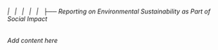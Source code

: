 ###### |   |   |   |   |   ├── Reporting on Environmental Sustainability as Part of Social Impact

*Add content here*